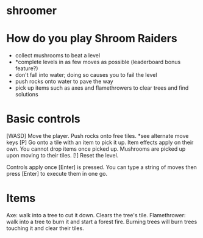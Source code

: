 # shroomer

# How do you play Shroom Raiders
- collect mushrooms to beat a level
- *complete levels in as few moves as possible (leaderboard bonus feature?)
- don't fall into water; doing so causes you to fail the level
- push rocks onto water to pave the way
- pick up items such as axes and flamethrowers to clear trees and find solutions

# Basic controls
[WASD] Move the player. Push rocks onto free tiles.
*see alternate move keys
[P] Go onto a tile with an item to pick it up. 
Item effects apply on their own. You cannot drop items once picked up.
Mushrooms are picked up upon moving to their tiles.
[!] Reset the level.

Controls apply once [Enter] is pressed. 
You can type a string of moves then press [Enter] to execute them in one go.

# Items
Axe: walk into a tree to cut it down. Clears the tree's tile.
Flamethrower: walk into a tree to burn it and start a forest fire. 
Burning trees will burn trees touching it and clear their tiles.
